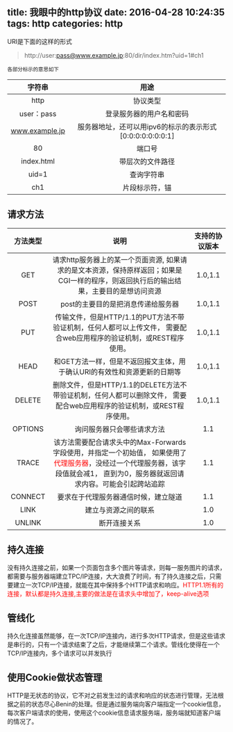 title: 我眼中的http协议
date: 2016-04-28 10:24:35
tags: 
 http
categories:
 http
---
URI是下面的这样的形式
>http://user:pass@www.example.jp:80/dir/index.htm?uid=1#ch1

    各部分标示的意思如下     
| 字符串 |  用途 |
| :-----: | :-----: |
| http | 协议类型|
| user：pass | 登录服务器的用户名和密码|
| www.example.jp | 服务器地址，还可以用ipv6的标示的表示形式[0:0:0:0:0:0:0:1]|
|80 |端口号|
| index.html | 带层次的文件路径|
|uid=1 |查询字符串 |
|ch1 | 片段标示符，锚|

## 请求方法
| 方法类型 |  说明 | 支持的协议版本|
| :-----: | :-----: | :-----: |
| GET | 请求http服务器上的某一个页面资源, 如果请求的是文本资源，保持原样返回；如果是CGI一样的程序，则返回执行后的输出结果，主要目的是想访问资源 |1.0,1.1|
| POST | post的主要目的是把消息传递给服务器 |1.0,1.1|
| PUT | 传输文件，但是HTTP/1.1的PUT方法不带验证机制，任何人都可以上传文件， 需要配合web应用程序的验证机制，或REST程序使用。|1.0,1.1|
|HEAD | 和GET方法一样，但是不返回报文主体，用于确认URI的有效性和资源更新的日期等|1.0,1.1|
|DELETE|删除文件，但是HTTP/1.1的DELETE方法不带验证机制，任何人都可以删除文件， 需要配合web应用程序的验证机制，或REST程序使用。|1.0,1.1|
| OPTIONS| 询问服务器只会哪些请求方法|1.1|
|TRACE | 该方法需要配合请求头中的Max-Forwards字段使用，并指定一个初始值， 如果使用了<font color="red"> 代理服务器</font>，没经过一个代理服务器，该字段值就会减1， 直到为0，服务器就返回请求内容。可能会引起跨站追踪|1.1|
|CONNECT | 要求在于代理服务器通信时候，建立隧道 |1.1|
|LINK|建立与资源之间的联系 | 1.0|
|UNLINK|断开连接关系| 1.0|

## 持久连接
没有持久连接之前，如果一个页面包含多个图片等请求，则每一服务图片的请求，都需要与服务器端建立TPC/IP连接，大大浪费了时间，有了持久连接之后，只需要建立一次TCP/IP连接，就能在其中保持多个HTTP请求和响应。<font color="red">HTTP1.1所有的连接，默认都是持久连接,主要的做法是在请求头中增加了，keep-alive选项</font>

## 管线化
持久化连接虽然能够，在一次TCP/IP连接内，进行多次HTTP请求，但是这些请求是串行的，只有一个请求结束了之后，才能继续第二个请求。管线化使得在一个TCP/IP连接内，多个请求可以并发执行

## 使用Cookie做状态管理
HTTP是无状态的协议，它不对之前发生过的请求和响应的状态进行管理，无法根据之前的状态尽心Benin的处理。但是通过服务端向客户端指定一个cookie信息，每次客户端请求的使用，使用这个cookie信息请求服务端，服务端就知道客户端的情况了。

